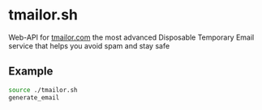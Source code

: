 # tmailor.sh
Web-API for [tmailor.com](https://tmailor.com) the most advanced Disposable Temporary Email service that helps you avoid spam and stay safe

## Example
```bash
source ./tmailor.sh
generate_email
```
